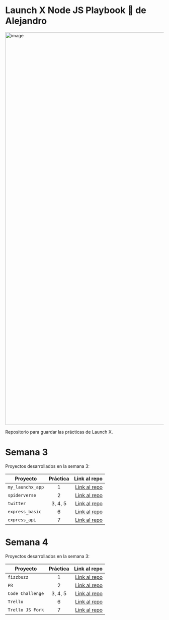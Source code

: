 # Launch X Node JS Playbook 🚀 de Alejandro

<img width="1247" alt="image" src="https://user-images.githubusercontent.com/17634377/159151704-8949639b-ae5f-405a-a8b8-8d97f3f150cd.png">

Repositorio para guardar las prácticas de Launch X.

# Semana 3 

Proyectos desarrollados en la semana 3:

| Proyecto | Práctica | Link al repo |
| ------------- |:-------------:| -----:|
|`my_launchx_app`|1|[Link al repo](https://github.com/alexsarget/playbook/tree/main/weekly_mission_3)|
|`spiderverse`|2|[Link al repo](https://github.com/alexsarget/playbook/tree/main/weekly_mission_3)|
|`twitter`|3, 4, 5|[Link al repo](https://github.com/alexsarget/playbook/tree/main/weekly_mission_3)|
|`express_basic`|6|[Link al repo](https://github.com/alexsarget/playbook/tree/main/weekly_mission_3)|
|`express_api`|7|[Link al repo](https://github.com/alexsarget/playbook/tree/main/weekly_mission_3)|

# Semana 4 

Proyectos desarrollados en la semana 3:

| Proyecto | Práctica | Link al repo |
| ------------- |:-------------:| -----:|
|`fizzbuzz`|1|[Link al repo](https://github.com/LaunchX-InnovaccionVirtual/MissionNodeJS)|
|`PR`|2|[Link al repo](https://github.com/LaunchX-InnovaccionVirtual/MissionNodeJS)|
|`Code Challenge`|3, 4, 5|[Link al repo](https://github.com/LaunchX-InnovaccionVirtual/MissionNodeJS)|
|`Trello`|6|[Link al repo](https://github.com/LaunchX-InnovaccionVirtual/MissionNodeJS)|
|`Trello JS Fork`|7|[Link al repo](https://github.com/LaunchX-InnovaccionVirtual/MissionNodeJS)|
